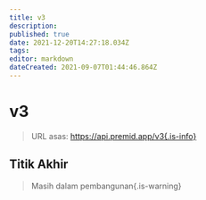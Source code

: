 ```yaml
---
title: v3
description:
published: true
date: 2021-12-20T14:27:18.034Z
tags:
editor: markdown
dateCreated: 2021-09-07T01:44:46.864Z
---
```


# v3

> URL asas: https://api.premid.app/v3{.is-info}


## Titik Akhir
> Masih dalam pembangunan{.is-warning}
